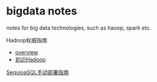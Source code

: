 # bigdata notes
notes for big data technologies, such as haoop, spark etc.

Hadoop权威指南
- [overview](hadoop_01_overview.md)
- [初识Hadoop](hadoop_02_first.md)

[SequioaSQL手动部署指南](sequoiasql_deploy.md)
